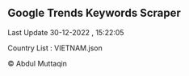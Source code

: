

## Google Trends Keywords Scraper 
 
Last Update 30-12-2022 , 15:22:05

Country List :
VIETNAM.json



© Abdul Muttaqin 
